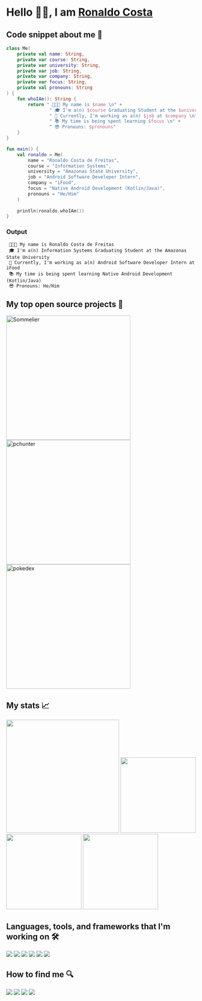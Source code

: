 # Hello  👋🏼, I am [Ronaldo Costa](https://www.linkedin.com/in/ronaldocoding/)

## Code snippet about me 🤗
```kotlin
class Me(
    private val name: String,
    private var course: String,
    private var university: String,
    private var job: String,
    private var company: String,
    private var focus: String,
    private val pronouns: String
) {
    fun whoIAm(): String {
        return " 👨🏻‍💻 My name is $name \n" +
                " 🎓 I'm a(n) $course Graduating Student at the $university \n" +
                " 💼 Currently, I'm working as a(n) $job at $company \n" +
                " 📚 My time is being spent learning $focus \n" +
                " 😎 Pronouns: $pronouns"
    }
}

fun main() {
    val ronaldo = Me(
        name = "Ronaldo Costa de Freitas",
        course = "Information Systems",
        university = "Amazonas State University",
        job = "Android Software Developer Intern",
        company = "iFood",
        focus = "Native Android Development (Kotlin/Java)",
        pronouns = "He/Him"
    )
    
    println(ronaldo.whoIAm())
}
```

### Output
```
 👨🏻‍💻 My name is Ronaldo Costa de Freitas 
 🎓 I'm a(n) Information Systems Graduating Student at the Amazonas State University 
 💼 Currently, I'm working as a(n) Android Software Developer Intern at iFood 
 📚 My time is being spent learning Native Android Development (Kotlin/Java) 
 😎 Pronouns: He/Him
```

## My top open source projects 🚀
<p align="left">
    <a href="https://github.com/ronaldocoding/sommelier"><img width="330" src="https://denvercoder1-github-readme-stats.vercel.app/api/pin/?username=ronaldocoding&repo=sommelier&theme=dracula&bg_color=272A36&title_color=FE6E96&icon_color=F8D866&hide_border=false&show_icons=true" alt="Sommelier"></a>
   <a href="https://github.com/ronaldocoding/pchunter"><img width="330" src="https://denvercoder1-github-readme-stats.vercel.app/api/pin/?username=ronaldocoding&repo=pchunter&theme=dracula&bg_color=272A36&title_color=FE6E96&icon_color=F8D866&hide_border=false&show_icons=true" alt="pchunter"></a>
   <a href="https://github.com/ronaldocoding/pokedex"><img width="330" src="https://denvercoder1-github-readme-stats.vercel.app/api/pin/?username=ronaldocoding&repo=pokedex&theme=dracula&bg_color=272A36&title_color=FE6E96&icon_color=F8D866&hide_border=false&show_icons=true" alt="pokedex"></a>
</p>

## My stats 📈
<div>
   <a href="https://wakatime.com/@ronaldocoding"><img height="300em" src="https://github-readme-stats.vercel.app/api/wakatime?username=ronaldocoding&theme=dracula&background_color=272A36&hide_border=true"/></a>
  <a href="https://github.com/ronaldocoding"><img height="200em" src="http://github-readme-streak-stats.herokuapp.com?user=ronaldocoding&theme=dracula&hide_border=true"/></a>
  <a href="https://github.com/ronaldocoding"><img height="200em" src="https://github-readme-stats.vercel.app/api?username=ronaldocoding&show_icons=true&theme=dracula&include_all_commits=true&count_private=false&hide_border=true"/></a>
  <a href="https://github.com/ronaldocoding"><img height="200em" src="https://github-readme-stats.vercel.app/api/top-langs/?username=ronaldocoding&layout=compact&langs_count=7&theme=dracula&hide_border=true" /></a>
</div>

  ## Languages, tools, and frameworks that I'm working on 🛠
 <div style="display: inline_block">
  <a href="https://developer.android.com/"><img src="https://img.shields.io/badge/Android-3DDC84?style=for-the-badge&logo=android&logoColor=white"></a>
  <a href="https://kotlinlang.org/"><img src="https://img.shields.io/badge/Kotlin-0095D5?&style=for-the-badge&logo=kotlin&logoColor=white"></a>
  <a href="https://dev.java/"><img src="https://img.shields.io/badge/Java-ED8B00?style=for-the-badge&logo=java&logoColor=white"></a>
  <a href="https://www.geeksforgeeks.org/c-programming-language/"><img src="https://img.shields.io/badge/C-00599C?style=for-the-badge&logo=c&logoColor=white"></a>
  <a href="https://www.python.org/"><img src="https://img.shields.io/badge/Python-FFD43B?style=for-the-badge&logo=python&logoColor=blue"></a>
  <a href="https://git-scm.com/"><img src="https://img.shields.io/badge/Git-F05032?style=for-the-badge&logo=git&logoColor=white"></a>
  
 </div>

## How to find me 🔍
<div> 
  <a href = "mailto:ronaldocosta.developer@gmail.com"><img src="https://img.shields.io/badge/-Gmail-%23333?style=for-the-badge&logo=gmail&logoColor=white" target="_blank"></a>
  <a href="https://www.linkedin.com/in/ronaldocoding" target="_blank"><img src="https://img.shields.io/badge/-LinkedIn-%230077B5?style=for-the-badge&logo=linkedin&logoColor=white" target="_blank"></a>
 <a href="https://instagram.com/ronaldocoding" target="_blank"><img src="https://img.shields.io/badge/-Instagram-%23E4405F?style=for-the-badge&logo=instagram&logoColor=white" target="_blank"></a>
 <a href="https://twitter.com/ronaldocoding" target="_blank"><img src="https://img.shields.io/badge/Twitter-1DA1F2?style=for-the-badge&logo=twitter&logoColor=white" target="_blank"></a>
</div>
